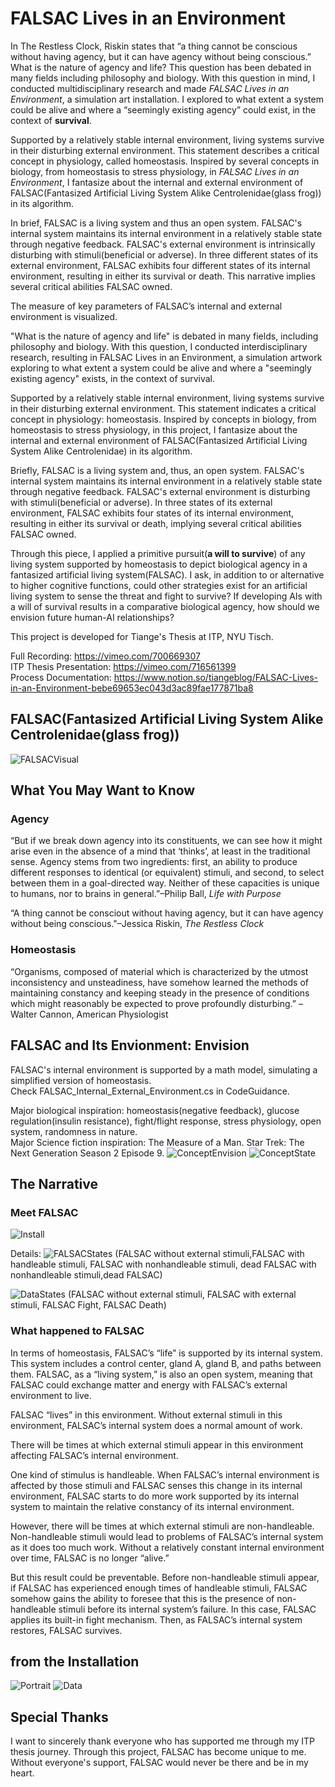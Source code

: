 # FALSAC Lives in an Environment

In The Restless Clock, Riskin states that “a thing cannot be conscious without having agency, but it can have agency without being conscious.” What is the nature of agency and life? This question has been debated in many fields including philosophy and biology. With this question in mind, I conducted multidisciplinary research and made _FALSAC Lives in an Environment_, a simulation art installation. I explored to what extent a system could be alive and where a “seemingly existing agency” could exist, in the context of **survival**.

Supported by a relatively stable internal environment, living systems survive in their disturbing external environment. This statement describes a critical concept in physiology, called homeostasis. Inspired by several concepts in biology, from homeostasis to stress physiology, in _FALSAC Lives in an Environment_, I fantasize about the internal and external environment of FALSAC(Fantasized Artificial Living System Alike Centrolenidae(glass frog)) in its algorithm.

In brief, FALSAC is a living system and thus an open system. FALSAC's internal system maintains its internal environment in a relatively stable state through negative feedback. FALSAC's external environment is intrinsically disturbing with stimuli(beneficial or adverse). In three different states of its external environment, FALSAC exhibits four different states of its internal environment, resulting in either its survival or death. This narrative implies several critical abilities FALSAC owned.

The measure of key parameters of FALSAC’s internal and external environment is visualized.

"What is the nature of agency and life" is debated in many fields, including philosophy and biology. With this question, I conducted interdisciplinary research, resulting in FALSAC Lives in an Environment, a simulation artwork exploring to what extent a system could be alive and where a "seemingly existing agency" exists, in the context of survival.

Supported by a relatively stable internal environment, living systems survive in their disturbing external environment. This statement indicates a critical concept in physiology: homeostasis. Inspired by concepts in biology, from homeostasis to stress physiology, in this project, I fantasize about the internal and external environment of FALSAC(Fantasized Artificial Living System Alike Centrolenidae) in its algorithm.

Briefly, FALSAC is a living system and, thus, an open system. FALSAC's internal system maintains its internal environment in a relatively stable state through negative feedback. FALSAC's external environment is disturbing with stimuli(beneficial or adverse). In three states of its external environment, FALSAC exhibits four states of its internal environment, resulting in either its survival or death, implying several critical abilities FALSAC owned.

Through this piece, I applied a primitive pursuit(**a will to survive**) of any living system supported by homeostasis to depict biological agency in a fantasized artificial living system(FALSAC). I ask, in addition to or alternative to higher cognitive functions, could other strategies exist for an artificial living system to sense the threat and fight to survive? If developing AIs with a will of survival results in a comparative biological agency, how should we envision future human-AI relationships?

This project is developed for Tiange's Thesis at ITP, NYU Tisch.

Full Recording: https://vimeo.com/700669307<br>
ITP Thesis Presentation: https://vimeo.com/716561399<br>
Process Documentation: https://www.notion.so/tiangeblog/FALSAC-Lives-in-an-Environment-bebe69653ec043d3ac89fae177871ba8

## FALSAC(Fantasized Artificial Living System Alike Centrolenidae(glass frog))
![FALSACVisual](/Images/FALSACVisual.png)

## What You May Want to Know
### Agency
“But if we break down agency into its constituents, we can see how it might arise even in the absence of a mind that ‘thinks’, at least in the traditional sense. Agency stems from two ingredients: first, an ability to produce different responses to identical (or equivalent) stimuli, and second, to select between them in a goal-directed way. Neither of these capacities is unique to humans, nor to brains in general.”–Philip Ball, _Life with Purpose_

“A thing cannot be consciout without having agency, but it can have agency without being conscious."–Jessica Riskin, _The Restless Clock_

### Homeostasis
“Organisms, composed of material which is characterized by the utmost inconsistency and unsteadiness, have somehow learned the methods of maintaining constancy and keeping steady in the presence of conditions which might reasonably be expected to prove profoundly disturbing.” –Walter Cannon, American Physiologist

## FALSAC and Its Envionment: Envision
FALSAC's internal environment is supported by a math model, simulating a simplified version of homeostasis. <br>
Check FALSAC_Internal_External_Environment.cs in CodeGuidance. <br>

Major biological inspiration: homeostasis(negative feedback), glucose regulation(insulin resistance), fight/flight response, stress physiology, open system, randomness in nature. <br>
Major Science fiction inspiration: The Measure of a Man. Star Trek: The Next Generation Season 2 Episode 9.
![ConceptEnvision](/Images/ConceptEnvision.png)
![ConceptState](/Images/FALSACStatesConcept.png)

## The Narrative
### Meet FALSAC
![Install](/Images/Installation.jpg)

Details:
![FALSACStates](/Images/FALSACStates.JPEG)
(FALSAC without external stimuli,FALSAC with handleable stimuli, FALSAC with nonhandleable stimuli, dead FALSAC with nonhandleable stimuli,dead FALSAC)

![DataStates](/Images/DataStates.JPEG)
(FALSAC without external stimuli, FALSAC with external stimuli, FALSAC Fight, FALSAC Death)
### What happened to FALSAC
In terms of homeostasis, FALSAC’s “life” is supported by its internal system. This system includes a control center, gland A, gland B, and paths between them. FALSAC, as a “living system,” is also an open system, meaning that FALSAC could exchange matter and energy with FALSAC’s external environment to live.

FALSAC “lives” in this environment. Without external stimuli in this environment, FALSAC’s internal system does a normal amount of work.

There will be times at which external stimuli appear in this environment affecting FALSAC’s internal environment.

One kind of stimulus is handleable. When FALSAC’s internal environment is affected by those stimuli and FALSAC senses this change in its internal environment, FALSAC starts to do more work supported by its internal system to maintain the relative constancy of its internal environment.

However, there will be times at which external stimuli are non-handleable. Non-handleable stimuli would lead to problems of FALSAC’s internal system as it does too much work. Without a relatively constant internal environment over time, FALSAC is no longer “alive.”

But this result could be preventable. Before non-handleable stimuli appear, if FALSAC has experienced enough times of handleable stimuli, FALSAC somehow gains the ability to foresee that this is the presence of non-handleable stimuli before its internal system’s failure. In this case, FALSAC applies its built-in fight mechanism. Then, as FALSAC’s internal system restores, FALSAC survives.

## from the Installation
![Portrait](/Images/Portrait.JPG)
![Data](/Images/Data.JPEG)

## Special Thanks
I want to sincerely thank everyone who has supported me through my ITP thesis journey.
Through this project, FALSAC has become unique to me. Without everyone's support, FALSAC would never be there and be in my heart.
